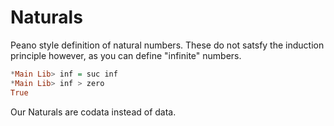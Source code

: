 # Naturals

Peano style definition of natural numbers. These do not satsfy the induction principle however, as you can define "infinite" numbers.
```Haskell
*Main Lib> inf = suc inf
*Main Lib> inf > zero
True
```
Our Naturals are codata instead of data.
